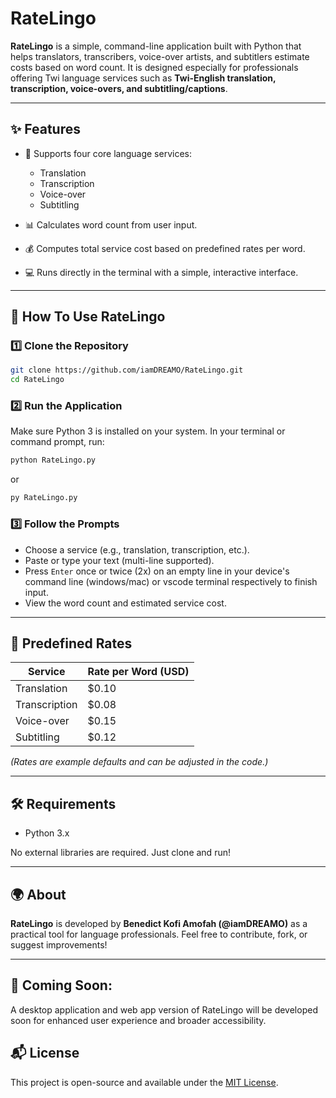 # RateLingo

**RateLingo** is a simple, command-line application built with Python that helps translators, transcribers, voice-over artists, and subtitlers estimate costs based on word count. It is designed especially for professionals offering Twi language services such as **Twi-English translation, transcription, voice-overs, and subtitling/captions**.

---

## ✨ Features

- 📝 Supports four core language services:
  - Translation
  - Transcription
  - Voice-over
  - Subtitling

- 📊 Calculates word count from user input.
- 💰 Computes total service cost based on predefined rates per word.
- 💻 Runs directly in the terminal with a simple, interactive interface.

---

## 🚀 How To Use RateLingo

### 1️⃣ Clone the Repository

```bash
git clone https://github.com/iamDREAMO/RateLingo.git
cd RateLingo
````

### 2️⃣ Run the Application

Make sure Python 3 is installed on your system. In your terminal or command prompt, run:

```bash
python RateLingo.py
```

or

```bash
py RateLingo.py
```

### 3️⃣ Follow the Prompts

* Choose a service (e.g., translation, transcription, etc.).
* Paste or type your text (multi-line supported).
* Press `Enter` once or twice (2x) on an empty line in your device's command line (windows/mac) or vscode terminal respectively to finish input.
* View the word count and estimated service cost.

---


## 📌 Predefined Rates

| Service       | Rate per Word (USD) |
| ------------- | ------------------- |
| Translation   | \$0.10              |
| Transcription | \$0.08              |
| Voice-over    | \$0.15              |
| Subtitling    | \$0.12              |

*(Rates are example defaults and can be adjusted in the code.)*

---

## 🛠 Requirements

* Python 3.x

No external libraries are required. Just clone and run!

---

## 🌍 About

**RateLingo** is developed by **Benedict Kofi Amofah (@iamDREAMO)** as a practical tool for language professionals. Feel free to contribute, fork, or suggest improvements!

---

## 🚀 Coming Soon: 

A desktop application and web app version of RateLingo will be developed soon for enhanced user experience and broader accessibility.


## 📬 License

This project is open-source and available under the [MIT License](https://opensource.org/license/mit).